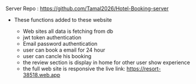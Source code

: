 Server Repo  : https://github.com/Tamal2026/Hotel-Booking-server
* These functions added to these website

  * Web sites all data is fetching from db
  * jwt token authentication
  * Email password authentication
  * user can book a email for 24 hour
  * user can cancle his booking
  * the review section is display in home for other user show experience
  * the full web site is responsive
the live link: https://resort-38518.web.app
